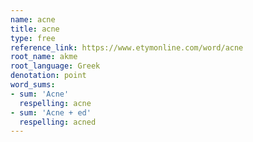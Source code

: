 ```yaml
---
name: acne
title: acne
type: free
reference_link: https://www.etymonline.com/word/acne
root_name: akme
root_language: Greek
denotation: point
word_sums:
- sum: 'Acne'
  respelling: acne
- sum: 'Acne + ed'
  respelling: acned
---
```

